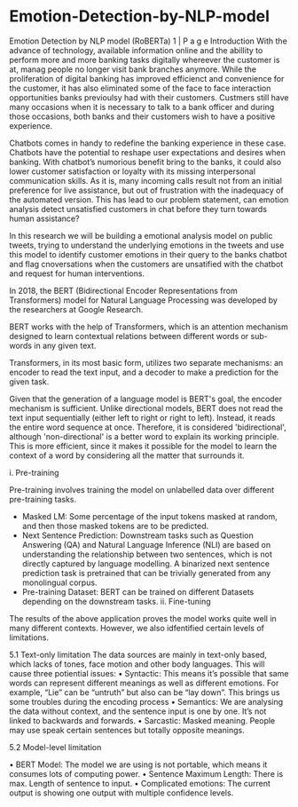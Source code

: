 # Emotion-Detection-by-NLP-model
Emotion Detection by NLP model (RoBERTa)
1 | P a g e
Introduction
With the advance of technology, available information online and the abillity to perform more and more banking tasks digitally whereever the customer is at, manag people no longer visit bank branches anymore. While the proliferation of digital banking has improved efficienct and convenience for the customer, it has also eliminated some of the face to face interaction opportunities banks previoulsy had with their customers. Custmers still have many occasions when it is necessary to talk to a bank officer and during those occasions, both banks and their customers wish to have a positive experience. 

Chatbots comes in handy to redefine the banking experience in these case. Chatbots have the potential to reshape user expectations and desires when banking. With chatbot’s numorious benefit bring to the banks, it could also lower customer satisfaction or loyalty with its missing interpersonal communication skills. As it is, many incoming calls result not from an initial preference for live assistance, but out of frustration with the inadequacy of the automated version. This has lead to our problem statement, can emotion analysis detect unsatisfied customers in chat before they turn towards human assistance?


In this research we will be building a emotional analysis model on public tweets, trying to understand the underlying emotions in the tweets and use this model to identify customer emotions in their query to the banks chatbot and flag cnoversations when the customers are unsatified with the chatbot and request for human interventions.


In 2018, the BERT (Bidirectional Encoder Representations from Transformers) model for Natural Language Processing was developed by the researchers at Google Research. 

BERT works with the help of Transformers, which is an attention mechanism designed to learn contextual relations between different words or sub-words in any given text. 

Transformers, in its most basic form, utilizes two separate mechanisms: an encoder to read the text input, and a decoder to make a prediction for the given task. 

Given that the generation of a language model is BERT's goal, the encoder mechanism is sufficient. Unlike directional models, BERT does not read the text input sequentially (either left to right or right to left). Instead, it reads the entire word sequence at once. Therefore, it is considered 'bidirectional', although 'non-directional' is a better word to explain its working principle. 
This is more efficient, since it makes it possible for the model to learn the context of a word by considering all the matter that surrounds it.


i. Pre-training

Pre-training involves training the model on unlabelled data over different pre-training tasks.
- Masked LM: Some percentage of the input tokens masked at random, and then those masked tokens are to be predicted.
- Next Sentence Prediction: Downstream tasks such as Question Answering (QA) and Natural Language Inference (NLI) are based on understanding the relationship between two sentences, which is not directly captured by language modelling. A binarized next sentence prediction task is pretrained that can be trivially generated from any monolingual corpus.
- Pre-training Dataset: BERT can be trained on different Datasets depending on the downstream tasks.
ii. Fine-tuning




The results of the above application proves the model works quite well in many different contexts. However, we also idfentified certain levels of limitations.

5.1 Text-only limitation
The data sources are mainly in text-only based, which lacks of tones, face motion and other body languages. This will cause three potiential issues:
• Syntactic: This means it’s possible that same words can represent different meanings as well as different emotions. For example, “Lie” can be “untruth” but also can be “lay down”. This brings us some troubles during the encoding process
• Semantics: We are analysing the data without context, and the sentence input is one by one. It’s not linked to backwards and forwards.
• Sarcastic: Masked meaning. People may use speak certain sentences but totally opposite meanings.

5.2 Model-level limitation

• BERT Model: The model we are using is not portable, which means it consumes lots of computing power.
• Sentence Maximum Length: There is max. Length of sentence to input.
• Complicated emotions: The current output is showing one output with multiple confidence levels.
